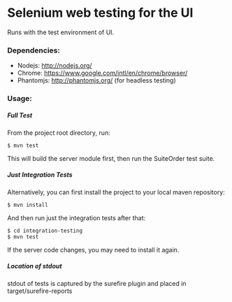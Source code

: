 # Selenium web testing for the UI

Runs with the test environment of UI.

### Dependencies:
   * Nodejs: http://nodejs.org/
   * Chrome: https://www.google.com/intl/en/chrome/browser/
   * Phantomjs: http://phantomjs.org/ (for headless testing)

### Usage:
##### Full Test
From the project root directory, run:

```
$ mvn test
```

This will build the server module first, then run the SuiteOrder test suite.

##### Just Integration Tests
Alternatively, you can first install the project to your local maven repository:

```
$ mvn install
```

And then run just the integration tests after that:

```
$ cd integration-testing
$ mvn test
```

If the server code changes, you may need to install it again.

##### Location of stdout
stdout of tests is captured by the surefire plugin and placed in target/surefire-reports
